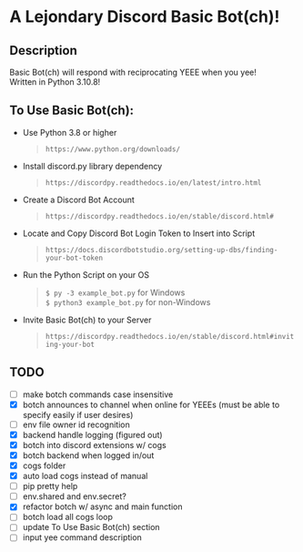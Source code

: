 # A Lejondary Discord Basic Bot(ch)!


## Description

Basic Bot(ch) will respond with reciprocating YEEE when you yee!  
Written in Python 3.10.8!

## To Use Basic Bot(ch):

-  Use Python 3.8 or higher
   >`https://www.python.org/downloads/`
-  Install discord.py library dependency
   >`https://discordpy.readthedocs.io/en/latest/intro.html`
-  Create a Discord Bot Account
   >`https://discordpy.readthedocs.io/en/stable/discord.html#`
-  Locate and Copy Discord Bot Login Token to Insert into Script
   >`https://docs.discordbotstudio.org/setting-up-dbs/finding-your-bot-token`
-  Run the Python Script on your OS
   >`$ py -3 example_bot.py` for Windows  
   >`$ python3 example_bot.py` for non-Windows
-  Invite Basic Bot(ch) to your Server
   >`https://discordpy.readthedocs.io/en/stable/discord.html#inviting-your-bot`

## TODO

- [ ] make botch commands case insensitive
- [x] botch announces to channel when online for YEEEs (must be able to specify easily if user desires)
- [ ] env file owner id recognition 
- [x] backend handle logging (figured out)
- [x] botch into discord extensions w/ cogs
- [x] botch backend when logged in/out
- [x] cogs folder
- [x] auto load cogs instead of manual
- [ ] pip pretty help
- [ ] env.shared and env.secret?
- [x] refactor botch w/ async and main function
- [ ] botch load all cogs loop
- [ ] update To Use Basic Bot(ch) section
- [ ] input yee command description
